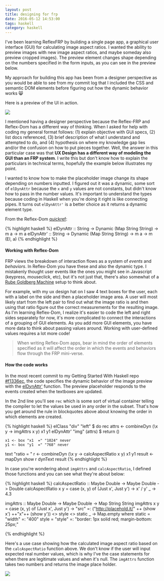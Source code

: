 ```yaml
---
layout: post
title: designing for frp
date: 2016-05-12 14:53:00
tags: haskell
category: haskell
---
```


I've been learning ReflexFRP by building a single page app, a graphical user interface (GUI) for calculating image aspect ratios. I wanted the ability to preview images with new image aspect ratios, and maybe someday also preview cropped images). The preview element changes shape depending on the numbers specified in the form inputs, as you can see in the preview below. 

My approach for building this app has been from a designer perspective as you would be able to see from my commit log that I included the CSS and semantic DOM elements before figuring out how the dynamic behavior works :smile_cat:

Here is a preview of the UI in action.

![](/5min/assets/img/elDynAttr.gif)

I mentioned having a designer perspective because the Reflex-FRP and Reflex-Dom has a different way of thinking. When I asked for help with coding my general format follows: (1) explain objective with GUI specs, (2) list docs referenced, (3) brief description of what I understand and attempted to do, and (4) hypothesis on where my knowledge gap lies and/or the confusion on how to put pieces together. Well, the answer in this particular case was that **UX Design has a different way of modeling the GUI than an FRP system**. I write this but don't know how to explain the particulars in technical terms, hopefully the example below illustrates my point.

I wanted to know how to make the placeholder image change its shape depending on numbers inputted. I figured out it was a dynamic, some sort of `elDynAttr` because the `x` and `y` values are not constants, but didn't know how to pass in the number values. It's important to understand the types because coding in Haskell when you're doing it right is like connecting pipes. It turns out `elDynAttr'` is a better choice as it returns a dynamic element type.

From the Reflex-Dom [quickref](https://github.com/reflex-frp/reflex-dom/blob/develop/Quickref.md):

{% highlight haskell %}
elDynAttr  :: String -> Dynamic (Map String String) -> m a -> m a
elDynAttr' :: String -> Dynamic (Map String String) -> m a -> m (El, a)
{% endhighlight %}

#### Working with Reflex-Dom


FRP views the breakdown of interaction flows as a system of *events* and *behaviors*. In Reflex-Dom you have these and also the dynamic type. I mistakenly thought user events like the ones you might see in Javascript (keypress, mouseclick, etc), but it's not just that, there's also somewhat of a [Rube Goldberg Machine][4] setup to think about.

For example, with my ux design hat on I saw 4 text boxes for the user, each with a label on the side and then a placeholder image area. A user will most likely start from the left pair to find out what the image ratio is and then using that ratio figure out the correct measurements for the resulting image. As I'm learning Reflex-Dom, I realize it's easier to code the left and right sides separately for now, it's more complicated to connect the interactions of a grouping of GUI elements. As you add more GUI elements, you have more data to think about passing values around. Working with user-defined values requires a lot more code!

> When writing Reflex-Dom apps, bear in mind the order of elements specified as it will affect the order in which the events and behaviors flow through the FRP mini-verse.

#### How the code works

In the most recent commit to my Getting Started With Haskell repo [#f1336ec](https://github.com/katychuang/getting-started-with-haskell/blob/f1336ec34618446bea5be65e5c31b7d933d10332/tutorials/img-ratio/reflex_ui.hs), the code specifies the dynamic behavior of the image preview with the [elDynAttr'](https://hackage.haskell.org/package/reflex-dom-0.3/docs/Reflex-Dom-Widget-Basic.html#v:elDynAttr-39-) function. The preview placeholder responds to the events created when the textboxes are updated.

In the 2nd line you'll see `rec` which is some sort of virtual container telling the compiler to let the values be used in any order in the subset. That's how you get around the rule in blockquotes above about knowing the order in which elements are created.

{% highlight haskell %}
elClass "div" "left" $ do
  rec
    attrs <- combineDyn (\x y -> imgAttrs x y) x1 y1
    elDynAttr' "img" (attrs) $ return ()

    x1 <- box "x1  =" "1024" never
    y1 <- box "y1  =" "768" never

  text "ratio = "
  r <- combineDyn (\x y -> calcAspectRatio x y) x1 y1
  result <- mapDyn show r
  dynText result
{% endhighlight %}

In case you're wondering about `imgAttrs` and `calcAspectRatio`, I defined those functions and you can see what they're about below:

{% highlight haskell %}
calcAspectRatio :: Maybe Double -> Maybe Double -> Double
calcAspectRatio x y = case (x, y) of
  (Just x', Just y') -> x' / y'
  _ -> 4.3


imgAttrs :: Maybe Double -> Maybe Double -> Map String String
imgAttrs x y = case (x, y) of
  (Just x', Just y') -> "src" =: ("http://placehold.it/" ++ (show x') ++"x"++ (show y')) <> style <> static
  _ -> Map.empty
  where
    static = "width" =: "400"
    style = "style" =: "border: 1px solid red; margin-bottom: 25px;"

{% endhighlight %}


Here's a use case showing how the calculated image aspect ratio based on the `calcAspectRatio` function above. We don't know if the user will input expected real number values, which is why I've the case statements for when there are legitimate values and when it's null. The `imgAttrs` function takes two numbers and returns the image place holder.

![](https://lh3.googleusercontent.com/1PY30opzyNb3CLyMw9khLvcIafDJrRPA23LVXMpzyEt68JxihpIcp3sz8MoIvQy7wN9YB8XnSHlUpv0lKTfkLdh4nZw14a5rc0tjO1yajYkFTePsVwwIIMSVzdiZuC4CgvfsN0EVpa_yGQ3SLQ-QNXIVt_uZZx3VVnODv8BuqiZZM589gqOnPcX45WhUCdP8mSnpZVWsU4GxKI4ie6-NMzqbdSSuNax-NJUPZH92D0ftsnzWcJxSSfrdu9NWoxYdkPPXjhusVulWwzvKnqIAblJobHVGIv4W8E7h3r6HRnKgpTycHlEM5V6UPowYU69BETmmfS6T2d2kzPwdzE1eHNSFd8A8tl2PIOnNjq3f2Zr3OoMYYXWC_SrSd6f17_o4P5j6NFV4RA4UIEtTLIUqXM-S1I8RS6MRLGrC9KAaQF5w-L6LCWo9yDuJCVjW312hOdDAEKFdMPPPo03uJbQC-iO3mjppM-qjuZCPXB0cATPk_FFf-AVm6UpoyWYWyGlburzFYnM62TRP_VAC4A-qRiVmh6fZw405RlxccOKFRpP3q_zGVTehaOJTDTAntijAC_Hw1xCA_7nq0QJISmXE99eDKWIKKKRp=w553-h350-no)


[1]: http://www.silisoftware.com/tools/screen.php
[2]: https://www.digitalrebellion.com/webapps/aspectcalc
[3]: http://andrew.hedges.name/experiments/aspect_ratio/
[4]: https://en.wikipedia.org/wiki/Rube_Goldberg_machine
